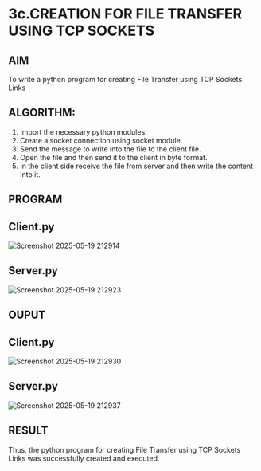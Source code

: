 # 3c.CREATION FOR FILE TRANSFER USING TCP SOCKETS
## AIM
To write a python program for creating File Transfer using TCP Sockets Links
## ALGORITHM:
1. Import the necessary python modules.
2. Create a socket connection using socket module.
3. Send the message to write into the file to the client file.
4. Open the file and then send it to the client in byte format.
5. In the client side receive the file from server and then write the content into it.
## PROGRAM
## Client.py
![Screenshot 2025-05-19 212914](https://github.com/user-attachments/assets/310f4393-8dad-4f29-8c70-4b528e95a315)
## Server.py
![Screenshot 2025-05-19 212923](https://github.com/user-attachments/assets/7d25ed39-4325-450f-9d95-a212c73fcdcd)
## OUPUT
## Client.py
![Screenshot 2025-05-19 212930](https://github.com/user-attachments/assets/0ec3f6a2-720a-4f01-a261-dba82114d9f8)
## Server.py
![Screenshot 2025-05-19 212937](https://github.com/user-attachments/assets/a310c51e-950e-4f68-bd31-95e5eb73ad0b)
## RESULT
Thus, the python program for creating File Transfer using TCP Sockets Links was 
successfully created and executed.
